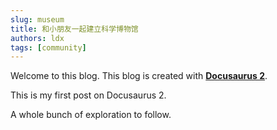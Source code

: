 ```yaml
---
slug: museum
title: 和小朋友一起建立科学博物馆
authors: ldx
tags: [community]
---
```


Welcome to this blog. This blog is created with [**Docusaurus 2**](https://docusaurus.io/).

<!--truncate-->

This is my first post on Docusaurus 2.

A whole bunch of exploration to follow.